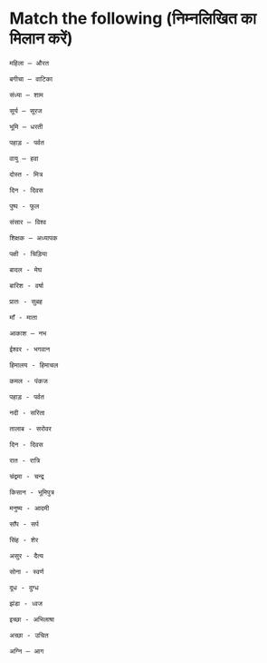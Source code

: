
# Match the following (निम्नलिखित का मिलान करें)

```
महिला – औरत 

बगीचा – वाटिका

संध्या – शाम

सूर्य – सूरज

भूमि – धरती
```

```
पहाड़ - पर्वत

वायु – हवा

दोस्त - मित्र

दिन - दिवस

पुष्प - फूल
```

```
संसार – विश्व

शिक्षक – अध्यापक

पक्षी - चिड़िया 

बादल - मेघ

बारिश - वर्षा
```

```
प्रातः - सुबह 

माँ - माता

आकाश – नभ

ईश्वर - भगवान

हिमालय - हिमाचल
```

```
कमल - पंकज

पहाड़ - पर्वत

नदी - सरिता

तालाब - सरोवर

दिन - दिवस
```

```
रात - रात्रि

चंद्रमा - चन्द्र

किसान - भूमिपुत्र

मनुष्य - आदमी

साँप - सर्प
```

```
सिंह - शेर

असुर - दैत्य

सोना - स्वर्ण

दूध - दुग्ध

झंडा - ध्वज
```

```
इच्छा - अभिलाषा

अच्छा - उचित

अग्नि – आग
```
 
